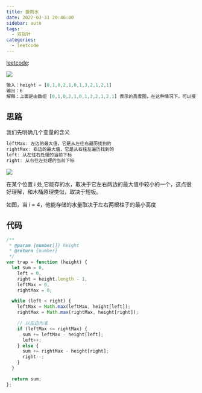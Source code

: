 ```yaml
---
title: 接雨水
date: 2022-03-31 20:46:00
sidebar: auto
tags:
  - 双指针
categories:
  - leetcode
---
```


[leetcode](https://leetcode-cn.com/problems/trapping-rain-water/):

![](https://assets.leetcode-cn.com/aliyun-lc-upload/uploads/2018/10/22/rainwatertrap.png)

```js
输入：height = [0,1,0,2,1,0,1,3,2,1,2,1]
输出：6
解释：上面是由数组 [0,1,0,2,1,0,1,3,2,1,2,1] 表示的高度图，在这种情况下，可以接 6 个单位的雨水（蓝色部分表示雨水）
```

## 思路

我们先明确几个变量的含义

```js
leftMax: 左边的最大值，它是从左往右遍历找到的
rightMax: 右边的最大值，它是从右往左遍历找到的
left: 从左往右处理的当前下标
right: 从右往左处理的当前下标
```

![](https://img-blog.csdnimg.cn/20210223092732301.png)

在某个位置 i 处,它能存的水，取决于它左右两边的最大值中较小的一个，这点很好理解，和木桶原理类似，取决于短板。

如图，当 i = 4，他能存储的水量取决于左右两根柱子的最小高度

## 代码

```js
/**
 * @param {number[]} height
 * @return {number}
 */
var trap = function (height) {
  let sum = 0,
    left = 0,
    right = height.length - 1,
    leftMax = 0,
    rightMax = 0;

  while (left < right) {
    leftMax = Math.max(leftMax, height[left]);
    rightMax = Math.max(rightMax, height[right]);

    // 以左边为准
    if (leftMax <= rightMax) {
      sum += leftMax - height[left];
      left++;
    } else {
      sum += rightMax - height[right];
      right--;
    }
  }

  return sum;
};
```
